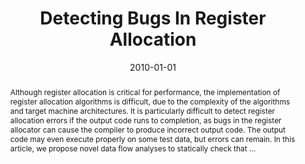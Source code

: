 ---
title: "Detecting Bugs In Register Allocation"
abstract: "Although register allocation is critical for performance, the implementation of register allocation algorithms is difficult, due to the complexity of the algorithms and target machine architectures. It is particularly difficult to detect register allocation errors if the output code runs to completion, as bugs in the register allocator can cause the compiler to produce incorrect output code. The output code may even execute properly on some test data, but errors can remain. In this article, we propose novel data flow analyses to statically check that …"
date: 2010-01-01
venue: ""
paperurl: https://dl.acm.org/doi/abs/10.1145/1734206.1734212
authors: "Yuqiang Huang, Bruce R. Childers and Mary Lou Soffa"
awards: ""
---